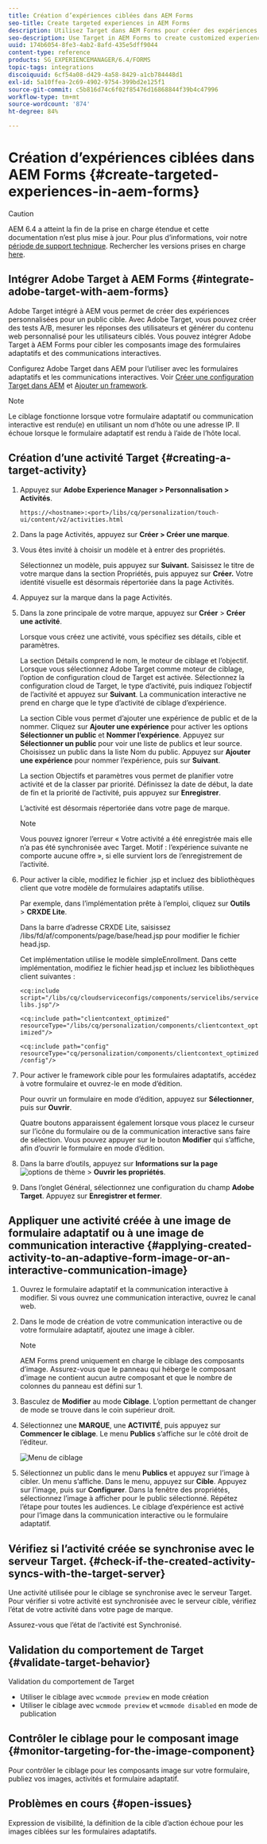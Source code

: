 ```yaml
---
title: Création d’expériences ciblées dans AEM Forms
seo-title: Create targeted experiences in AEM Forms
description: Utilisez Target dans AEM Forms pour créer des expériences personnalisées pour les clients ciblés.
seo-description: Use Target in AEM Forms to create customized experiences for targeted customers.
uuid: 174b6054-8fe3-4ab2-8afd-435e5dff9044
content-type: reference
products: SG_EXPERIENCEMANAGER/6.4/FORMS
topic-tags: integrations
discoiquuid: 6cf54a08-d429-4a58-8429-a1cb784448d1
exl-id: 5a10ffea-2c69-4902-9754-399bd2e125f1
source-git-commit: c5b816d74c6f02f85476d16868844f39b4c47996
workflow-type: tm+mt
source-wordcount: '874'
ht-degree: 84%

---
```


# Création d’expériences ciblées dans AEM Forms {#create-targeted-experiences-in-aem-forms}

>[!CAUTION]
>
>AEM 6.4 a atteint la fin de la prise en charge étendue et cette documentation n’est plus mise à jour. Pour plus d’informations, voir notre [période de support technique](https://helpx.adobe.com/fr/support/programs/eol-matrix.html). Rechercher les versions prises en charge [here](https://experienceleague.adobe.com/docs/?lang=fr).

## Intégrer Adobe Target à AEM Forms {#integrate-adobe-target-with-aem-forms}

Adobe Target intégré à AEM vous permet de créer des expériences personnalisées pour un public cible. Avec Adobe Target, vous pouvez créer des tests A/B, mesurer les réponses des utilisateurs et générer du contenu web personnalisé pour les utilisateurs ciblés. Vous pouvez intégrer Adobe Target à AEM Forms pour cibler les composants image des formulaires adaptatifs et des communications interactives.

Configurez Adobe Target dans AEM pour l’utiliser avec les formulaires adaptatifs et les communications interactives. Voir [Créer une configuration Target dans AEM](/help/sites-administering/target.md) et [Ajouter un framework](/help/sites-administering/target.md).

>[!NOTE]
>
>Le ciblage fonctionne lorsque votre formulaire adaptatif ou communication interactive est rendu(e) en utilisant un nom d’hôte ou une adresse IP. Il échoue lorsque le formulaire adaptatif est rendu à l’aide de l’hôte local.

## Création d’une activité Target {#creating-a-target-activity}

1. Appuyez sur **Adobe Experience Manager > Personnalisation > Activités**.

   `https://<hostname>:<port>/libs/cq/personalization/touch-ui/content/v2/activities.html`

1. Dans la page Activités, appuyez sur **Créer > Créer une marque**.
1. Vous êtes invité à choisir un modèle et à entrer des propriétés.

   Sélectionnez un modèle, puis appuyez sur **Suivant.** Saisissez le titre de votre marque dans la section Propriétés, puis appuyez sur **Créer.**
Votre identité visuelle est désormais répertoriée dans la page Activités.

1. Appuyez sur la marque dans la page Activités.
1. Dans la zone principale de votre marque, appuyez sur **Créer** > **Créer une activité**.

   Lorsque vous créez une activité, vous spécifiez ses détails, cible et paramètres.

   La section Détails comprend le nom, le moteur de ciblage et l’objectif. Lorsque vous sélectionnez Adobe Target comme moteur de ciblage, l’option de configuration cloud de Target est activée. Sélectionnez la configuration cloud de Target, le type d’activité, puis indiquez l’objectif de l’activité et appuyez sur **Suivant**. La communication interactive ne prend en charge que le type d’activité de ciblage d’expérience.

   La section Cible vous permet d’ajouter une expérience de public et de la nommer. Cliquez sur **Ajouter une expérience** pour activer les options **Sélectionner un public** et **Nommer l’expérience**. Appuyez sur **Sélectionner un public** pour voir une liste de publics et leur source. Choisissez un public dans la liste Nom du public. Appuyez sur **Ajouter une expérience** pour nommer l’expérience, puis sur **Suivant**.

   La section Objectifs et paramètres vous permet de planifier votre activité et de la classer par priorité. Définissez la date de début, la date de fin et la priorité de l’activité, puis appuyez sur **Enregistrer**.

   L’activité est désormais répertoriée dans votre page de marque.

   >[!NOTE]
   >
   >Vous pouvez ignorer l’erreur « Votre activité a été enregistrée mais elle n’a pas été synchronisée avec Target. Motif : l’expérience suivante ne comporte aucune offre », si elle survient lors de l’enregistrement de l’activité.

1. Pour activer la cible, modifiez le fichier .jsp et incluez des bibliothèques client que votre modèle de formulaires adaptatifs utilise.

   Par exemple, dans l’implémentation prête à l’emploi, cliquez sur **Outils** > **CRXDE Lite**.

   Dans la barre d’adresse CRXDE Lite, saisissez /libs/fd/af/components/page/base/head.jsp pour modifier le fichier head.jsp.

   Cet implémentation utilise le modèle simpleEnrollment. Dans cette implémentation, modifiez le fichier head.jsp et incluez les bibliothèques client suivantes :

   `<cq:include script="/libs/cq/cloudserviceconfigs/components/servicelibs/servicelibs.jsp"/>`

   `<cq:include path="clientcontext_optimized" resourceType="/libs/cq/personalization/components/clientcontext_optimized"/>`

   `<cq:include path="config" resourceType="cq/personalization/components/clientcontext_optimized/config"/>`

1. Pour activer le framework cible pour les formulaires adaptatifs, accédez à votre formulaire et ouvrez-le en mode d’édition.

   Pour ouvrir un formulaire en mode d’édition, appuyez sur **Sélectionner**, puis sur **Ouvrir**.

   Quatre boutons apparaissent également lorsque vous placez le curseur sur l’icône du formulaire ou de la communication interactive sans faire de sélection. Vous pouvez appuyer sur le bouton **Modifier** qui s’affiche, afin d’ouvrir le formulaire en mode d’édition.

1. Dans la barre d’outils, appuyez sur **Informations sur la page** ![options de thème](assets/theme-options.png) > **Ouvrir les propriétés**.
1. Dans l’onglet Général, sélectionnez une configuration du champ **Adobe Target**. Appuyez sur **Enregistrer et fermer**.

## Appliquer une activité créée à une image de formulaire adaptatif ou à une image de communication interactive {#applying-created-activity-to-an-adaptive-form-image-or-an-interactive-communication-image}

1. Ouvrez le formulaire adaptatif et la communication interactive à modifier. Si vous ouvrez une communication interactive, ouvrez le canal web.

1. Dans le mode de création de votre communication interactive ou de votre formulaire adaptatif, ajoutez une image à cibler.

   >[!NOTE]
   >
   >AEM Forms prend uniquement en charge le ciblage des composants d’image. Assurez-vous que le panneau qui héberge le composant d’image ne contient aucun autre composant et que le nombre de colonnes du panneau est défini sur 1.

1. Basculez de **Modifier** au mode **Ciblage**. L’option permettant de changer de mode se trouve dans le coin supérieur droit.
1. Sélectionnez une **MARQUE**, une **ACTIVITÉ**, puis appuyez sur **Commencer le ciblage**. Le menu **Publics** s’affiche sur le côté droit de l’éditeur.

   ![Menu de ciblage](assets/targeting-menu.png)

1. Sélectionnez un public dans le menu **Publics** et appuyez sur l’image à cibler. Un menu s’affiche. Dans le menu, appuyez sur **Cible**. Appuyez sur l’image, puis sur **Configurer**. Dans la fenêtre des propriétés, sélectionnez l’image à afficher pour le public sélectionné. Répétez l’étape pour toutes les audiences. Le ciblage d’expérience est activé pour l’image dans la communication interactive ou le formulaire adaptatif.

## Vérifiez si l’activité créée se synchronise avec le serveur Target. {#check-if-the-created-activity-syncs-with-the-target-server}

Une activité utilisée pour le ciblage se synchronise avec le serveur Target. Pour vérifier si votre activité est synchronisée avec le serveur cible, vérifiez l’état de votre activité dans votre page de marque.

Assurez-vous que l’état de l’activité est Synchronisé.

## Validation du comportement de Target {#validate-target-behavior}

Validation du comportement de Target

* Utiliser le ciblage avec `wcmmode preview` en mode création
* Utiliser le ciblage avec `wcmmode preview` et `wcmmode disabled` en mode de publication

## Contrôler le ciblage pour le composant image {#monitor-targeting-for-the-image-component}

Pour contrôler le ciblage pour les composants image sur votre formulaire, publiez vos images, activités et formulaire adaptatif.

## Problèmes en cours {#open-issues}

Expression de visibilité, la définition de la cible d’action échoue pour les images ciblées sur les formulaires adaptatifs.

